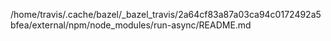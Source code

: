 /home/travis/.cache/bazel/_bazel_travis/2a64cf83a87a03ca94c0172492a5bfea/external/npm/node_modules/run-async/README.md